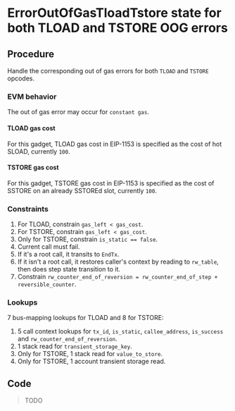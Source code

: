 # ErrorOutOfGasTloadTstore state for both TLOAD and TSTORE OOG errors

## Procedure

Handle the corresponding out of gas errors for both `TLOAD` and `TSTORE` opcodes.

### EVM behavior

The out of gas error may occur for `constant gas`.

#### TLOAD gas cost

For this gadget, TLOAD gas cost in EIP-1153 is specified as the cost of hot SLOAD, currently `100`.

#### TSTORE gas cost

For this gadget, TSTORE gas cost in EIP-1153 is specified as the cost of SSTORE on an already SSTOREd slot, currently `100`.

### Constraints

1. For TLOAD, constrain `gas_left < gas_cost`.
2. For TSTORE, constrain `gas_left < gas_cost`.
3. Only for TSTORE, constrain `is_static == false`.
4. Current call must fail.
5. If it's a root call, it transits to `EndTx`.
6. If it isn't a root call, it restores caller's context by reading to `rw_table`, then does step state transition to it.
7. Constrain `rw_counter_end_of_reversion = rw_counter_end_of_step + reversible_counter`.

### Lookups

7 bus-mapping lookups for TLOAD and 8 for TSTORE:

1. 5 call context lookups for `tx_id`, `is_static`, `callee_address`, `is_success` and `rw_counter_end_of_reversion`.
2. 1 stack read for `transient_storage_key`.
3. Only for TSTORE, 1 stack read for `value_to_store`.
4. Only for TSTORE, 1 account transient storage read.

## Code

> TODO